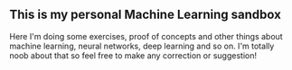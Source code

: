## This is my personal Machine Learning sandbox

Here I'm doing some exercises, proof of concepts and other things about machine learning, neural networks, deep learning and so on.
I'm totally noob about that so feel free to make any correction or suggestion!
